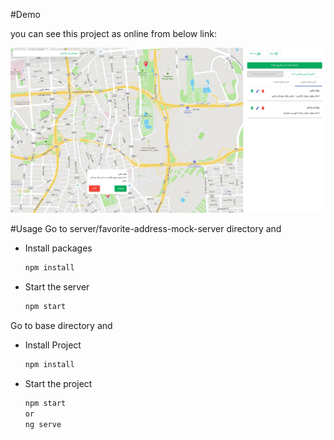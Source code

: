 #Demo

you can see this project as online from below link:

![til](./src/assets/images/Demo.png)


#Usage
Go to server/favorite-address-mock-server directory and

- Install packages

    ```bash
    npm install
    ```

- Start the server

    ```bash
    npm start
    ```

Go to base directory and 

- Install Project

    ```bash
    npm install
    ```

- Start the project

    ```bash
    npm start
    or
    ng serve
    ```
